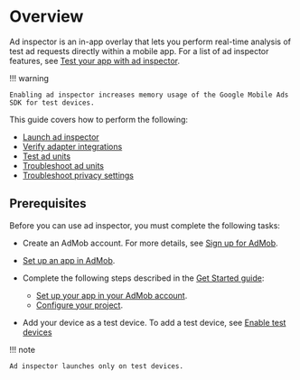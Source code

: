 # Overview

Ad inspector is an in-app overlay that lets you perform real-time analysis of test ad requests directly within a mobile app. For a list of ad inspector features, see [Test your app with ad inspector](https://support.google.com/admob/answer/10159602).

!!! warning

    Enabling ad inspector increases memory usage of the Google Mobile Ads SDK for test devices.

This guide covers how to perform the following:

-   [Launch ad inspector](ad-inspector/launch-ad-inspector.md)
-   [Verify adapter integrations](https://developers.google.com/admob/android/ad-inspector/verify-adapter-integrations)
-   [Test ad units](https://developers.google.com/admob/android/ad-inspector/test-ad-units)
-   [Troubleshoot ad units](https://developers.google.com/admob/android/ad-inspector/troubleshoot-ad-units)
-   [Troubleshoot privacy settings](https://developers.google.com/admob/android/ad-inspector/troubleshoot-privacy-settings)

## Prerequisites

Before you can use ad inspector, you must complete the following tasks:

-   Create an AdMob account. For more details, see [Sign up for AdMob](https://support.google.com/admob/answer/7356219).
-   [Set up an app in AdMob](https://support.google.com/admob/answer/9989980).
-   Complete the following steps described in the [Get Started guide](../index.md):
    
    -   [Set up your app in your AdMob account](../index.md#set-up-your-app-in-your-admob-account).
    -   [Configure your project](../index.md#configure-your-project).

-   Add your device as a test device. To add a test device, see [Enable test devices](enable-test-ads.md#enable-test-devices)
    
!!! note   

    Ad inspector launches only on test devices.
